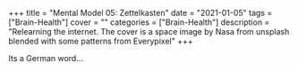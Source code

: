 +++
title = "Mental Model 05: Zettelkasten"
date = "2021-01-05"
tags = ["Brain-Health"]
cover = ""
categories = ["Brain-Health"]
description = "Relearning the internet. The cover is a space image by Nasa from unsplash blended with some patterns from Everypixel"
+++

Its a German word...
